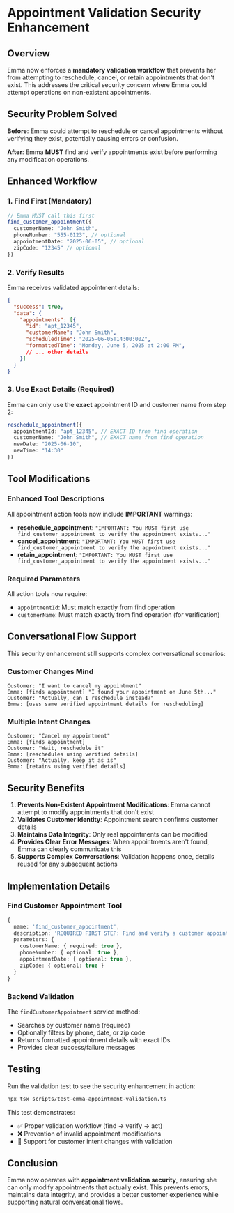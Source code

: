 # Appointment Validation Security Enhancement

## Overview

Emma now enforces a **mandatory validation workflow** that prevents her from attempting to reschedule, cancel, or retain appointments that don't exist. This addresses the critical security concern where Emma could attempt operations on non-existent appointments.

## Security Problem Solved

**Before**: Emma could attempt to reschedule or cancel appointments without verifying they exist, potentially causing errors or confusion.

**After**: Emma **MUST** find and verify appointments exist before performing any modification operations.

## Enhanced Workflow

### 1. Find First (Mandatory)
```typescript
// Emma MUST call this first
find_customer_appointment({
  customerName: "John Smith",
  phoneNumber: "555-0123", // optional
  appointmentDate: "2025-06-05", // optional
  zipCode: "12345" // optional
})
```

### 2. Verify Results
Emma receives validated appointment details:
```json
{
  "success": true,
  "data": {
    "appointments": [{
      "id": "apt_12345",
      "customerName": "John Smith",
      "scheduledTime": "2025-06-05T14:00:00Z",
      "formattedTime": "Monday, June 5, 2025 at 2:00 PM",
      // ... other details
    }]
  }
}
```

### 3. Use Exact Details (Required)
Emma can only use the **exact** appointment ID and customer name from step 2:
```typescript
reschedule_appointment({
  appointmentId: "apt_12345", // EXACT ID from find operation
  customerName: "John Smith", // EXACT name from find operation
  newDate: "2025-06-10",
  newTime: "14:30"
})
```

## Tool Modifications

### Enhanced Tool Descriptions
All appointment action tools now include **IMPORTANT** warnings:

- **reschedule_appointment**: `"IMPORTANT: You MUST first use find_customer_appointment to verify the appointment exists..."`
- **cancel_appointment**: `"IMPORTANT: You MUST first use find_customer_appointment to verify the appointment exists..."`
- **retain_appointment**: `"IMPORTANT: You MUST first use find_customer_appointment to verify the appointment exists..."`

### Required Parameters
All action tools now require:
- `appointmentId`: Must match exactly from find operation
- `customerName`: Must match exactly from find operation (for verification)

## Conversational Flow Support

This security enhancement still supports complex conversational scenarios:

### Customer Changes Mind
```
Customer: "I want to cancel my appointment"
Emma: [finds appointment] "I found your appointment on June 5th..."
Customer: "Actually, can I reschedule instead?"
Emma: [uses same verified appointment details for rescheduling]
```

### Multiple Intent Changes
```
Customer: "Cancel my appointment"
Emma: [finds appointment]
Customer: "Wait, reschedule it"
Emma: [reschedules using verified details]
Customer: "Actually, keep it as is"
Emma: [retains using verified details]
```

## Security Benefits

1. **Prevents Non-Existent Appointment Modifications**: Emma cannot attempt to modify appointments that don't exist
2. **Validates Customer Identity**: Appointment search confirms customer details
3. **Maintains Data Integrity**: Only real appointments can be modified
4. **Provides Clear Error Messages**: When appointments aren't found, Emma can clearly communicate this
5. **Supports Complex Conversations**: Validation happens once, details reused for any subsequent actions

## Implementation Details

### Find Customer Appointment Tool
```typescript
{
  name: 'find_customer_appointment',
  description: 'REQUIRED FIRST STEP: Find and verify a customer appointment exists before any reschedule, cancel, or retain operations.',
  parameters: {
    customerName: { required: true },
    phoneNumber: { optional: true },
    appointmentDate: { optional: true },
    zipCode: { optional: true }
  }
}
```

### Backend Validation
The `findCustomerAppointment` service method:
- Searches by customer name (required)
- Optionally filters by phone, date, or zip code
- Returns formatted appointment details with exact IDs
- Provides clear success/failure messages

## Testing

Run the validation test to see the security enhancement in action:

```bash
npx tsx scripts/test-emma-appointment-validation.ts
```

This test demonstrates:
- ✅ Proper validation workflow (find → verify → act)
- ❌ Prevention of invalid appointment modifications
- 🔄 Support for customer intent changes with validation

## Conclusion

Emma now operates with **appointment validation security**, ensuring she can only modify appointments that actually exist. This prevents errors, maintains data integrity, and provides a better customer experience while supporting natural conversational flows.